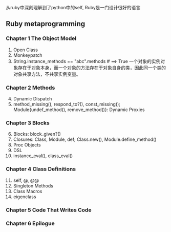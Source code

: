 从ruby中深刻理解到了python中的self, Ruby是一门设计很好的语言
## Ruby metaprogramming

### Chapter 1 The Object Model
1. Open Class
2. Monkeypatch
3. String.instance_methods == "abc".methods # ==> True 一个对象的实例对象存在于对象本身，而一个对象的方法存在于对象自身的类，因此同一个类的对象共享方法，不共享实例变量。

### Chapter 2 Methods
4. Dynamic Dispatch
5. method_missing(), respond_to?(), const_missing(); Module{undef_method(), remove_method()}: Dynamic Proxies

### Chapter 3 Blocks
6. Blocks: block_given?()
7. Closures: Class, Module, def; Class.new(), Module.define_method()
8. Proc Objects
9. DSL
10. instance_eval(), class_eval()

### Chapter 4 Class Definitions
11. self, @, @@
12. Singleton Methods
13. Class Macros
14. eigenclass

### Chapter 5 Code That Writes Code
### Chapter 6 Epilogue
